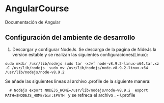 # AngularCourse

Documentación de Angular

## Configuración del ambiente de desarrollo

1. Descargar y configurar NodeJs.
Se descarga de la pagina de NideJs la version estable y se realizan las siguientes configuraciones(Linux):

 `sudo mkdir /usr/lib/nodejs
 sudo tar -xJvf node-v8.9.2-linux-x64.tar.xz -C /usr/lib/nodejs 
 sudo mv /usr/lib/nodejs/node-v8.9.2-linux-x64 /usr/lib/nodejs/node-v8.9.2`
 
Se añade las siguientes lineas al archivo .profile de la siguiente manera:

`  # Nodejs
  export NODEJS_HOME=/usr/lib/nodejs/node-v8.9.2
  export PATH=$NODEJS_HOME/bin:$PATH`
  
y se refreca el archivo . ~/.profile


